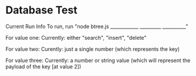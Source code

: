 # Database Test

  Current Run Info
To run, run "node btree.js ____________  _________  __________"
  
  For value one:
Currently: either "search", "insert", "delete"

  For value two:
Curently: just a single number (which represents the key)

  For value three:
Currently: a number or string value (which will represent the payload of the key [at value 2])
